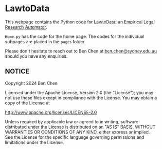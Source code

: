# LawtoData

This webpage contains the Python code for [LawtoData: an Empirical Legal Research Automator](https://lawtodata.streamlit.app).

`Home.py` has the code for the home page. The codes for the individual subpages are placed in the `pages` folder. 

Please don't hesitate to reach out to Ben Chen at ben.chen@sydney.edu.au should you have any enquiries.

## NOTICE

Copyright 2024 Ben Chen

Licensed under the Apache License, Version 2.0 (the "License"); you may not use these files except in compliance with the License. You may obtain a copy of the License at

http://www.apache.org/licenses/LICENSE-2.0

Unless required by applicable law or agreed to in writing, software distributed under the License is distributed on an "AS IS" BASIS, WITHOUT WARRANTIES OR CONDITIONS OF ANY KIND, either express or implied. See the License for the specific language governing permissions and limitations under the License.
